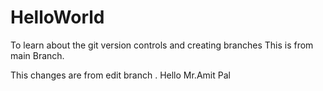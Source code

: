 # HelloWorld
To learn about the git version  controls and creating branches
This is from main Branch.


This changes are from edit branch .
Hello Mr.Amit Pal
